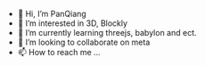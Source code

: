 - 👋 Hi, I’m PanQiang
- 👀 I’m interested in 3D, Blockly
- 🌱 I’m currently learning threejs, babylon and ect.
- 💞️ I’m looking to collaborate on meta
- 📫 How to reach me ...

<!---
p151614/p151614 is a ✨ special ✨ repository because its `README.md` (this file) appears on your GitHub profile.
You can click the Preview link to take a look at your changes.
--->
